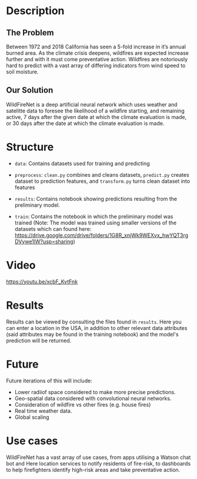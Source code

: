 # Description
## The Problem
Between 1972 and 2018 California has seen a 5-fold increase in it’s annual burned area. As the climate crisis deepens, wildfires are expected increase further and with it must come preventative action. Wildfires are notoriously hard to predict with a vast array of differing indicators from wind speed to soil moisture. 

## Our Solution
WildFireNet is a deep artificial neural network which uses weather and satelitte data to foresee the likelihood of a wildfire starting, and remaining active, 7 days after the given date at which the climate evaluation is made, or 30 days after the date at which the climate evaluation is made.

# Structure
- `data`: Contains datasets used for training and predicting

- `preprocess`: `clean.py` combines and cleans datasets, `predict.py` creates dataset to prediction features, and `transform.py` turns clean dataset into features

- `results`: Contains notebook showing predictions resulting from the preliminary model.

- `train`: Contains the notebook in which the preliminary model was trained (Note: The model was trained using smaller versions of the datasets which can found here: https://drive.google.com/drive/folders/1G8R_xnjWk9WEXvx_hwYQT3rgDVywe1lW?usp=sharing) 

# Video

https://youtu.be/xcbF_KvtFnk

# Results
Results can be viewed by consulting the files found in `results`. Here you can enter a location in the USA, in addition to other relevant data attributes (said attributes may be found in the training notebook) and the model's prediction will be returned.

# Future
Future iterations of this will include:
- Lower radiiof space considered to make more precise predictions.
- Geo-spatial data considered with convolutional neural networks.
- Consideration of wildfire vs other fires (e.g. house fires)
- Real time weather data.
- Global scaling
 
 # Use cases
WildFireNet has a vast array of use cases, from apps utilising a Watson chat bot and Here location services to notify residents of fire-risk, to dashboards to help firefighters identify high-risk areas and take preventative action.
